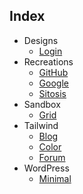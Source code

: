 ## Index
- Designs
  - [Login](https://zaknes.github.io/css/designs/login/)
- Recreations
  - [GitHub](https://zaknes.github.io/css/recreations/github/)
  - [Google](https://zaknes.github.io/css/recreations/google/)
  - [Sitosis](https://zaknes.github.io/css/recreations/sitosis/)
- Sandbox
  - [Grid](https://zaknes.github.io/css/sandbox/grid/)
- Tailwind
  - [Blog](https://zaknes.github.io/css/tailwind/blog/public/)
  - [Color](https://zaknes.github.io/css/tailwind/color/)
  - [Forum](https://zaknes.github.io/css/tailwind/forum/)
- WordPress
  - [Minimal](https://zaknes.github.io/css/wordpress/minimal/)
